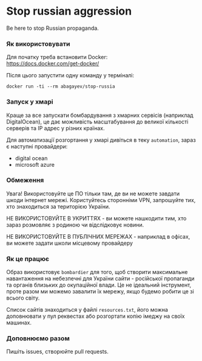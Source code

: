  # Stop russian aggression

Be here to stop Russian propaganda.

### Як використовувати

Для початку треба встановити Docker:  
https://docs.docker.com/get-docker/

Після цього запустити одну команду у терміналі:

```shell
docker run -ti --rm abagayev/stop-russia
```

### Запуск у хмарі

Краще за все запускати бомбардування з хмарних сервісів (наприклад DigitalOcean), це дає можливість масштабування до великої кількості серверів та IP адрес у різних країнах.

Для автоматизації розгортання у хмарі дивіться в теку `automation`, зараз є наступні провайдери:
- digital ocean 
- microsoft azure

### Обмеження

Увага! Використовуйте це ПО тільки там, де ви не можете завдати шкоди інтернет мережі. Користуйтесь сторонніми VPN, запрошуйте тих, хто знаходиться за територією України. 

НЕ ВИКОРИСТОВУЙТЕ В УКРИТТЯХ - ви можете нашкодити тим, хто зараз розмовляє з родиною чи відслідковує новини.

НЕ ВИКОРИСТОВУЙТЕ В ПУБЛІЧНИХ МЕРЕЖАХ - наприклад в офісах, ви можете задати школи місцевому провайдеру

### Як це працює

Образ використовує `bombardier` для того, щоб створити максимальне навантаження на небезпечні для України сайти - російської пропаганди та органів близьких до окупаційної влади. Це не ідеальний інструмент, проте разом ми можемо завалити їх мережу, якщо будемо робити це зі всього світу.  

Список сайтів знаходиться у файлі `resources.txt`, його можна доповнювати у пул реквестах або розгортати копію імеджу на своїх машинах.

### Доповнюємо разом

Пишіть issues, створюйте pull requests.  
